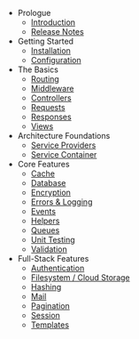 - Prologue
    - [Introduction](/docs/introduction)
    - [Release Notes](/docs/releases)
- Getting Started
    - [Installation](/docs/installation)
    - [Configuration](/docs/configuration)
- The Basics
    - [Routing](/docs/routing)
    - [Middleware](/docs/middleware)
    - [Controllers](/docs/controllers)
    - [Requests](/docs/requests)
    - [Responses](/docs/responses)
    - [Views](/docs/views)
- Architecture Foundations
    - [Service Providers](/docs/providers)
    - [Service Container](/docs/container)
- Core Features
    - [Cache](/docs/cache)
    - [Database](/docs/database)
    - [Encryption](/docs/encryption)
    - [Errors & Logging](/docs/errors)
    - [Events](/docs/events)
    - [Helpers](/docs/helpers)
    - [Queues](/docs/queues)
    - [Unit Testing](/docs/testing)
    - [Validation](/docs/validation)
- Full-Stack Features
    - [Authentication](/docs/authentication)
    - [Filesystem / Cloud Storage](/docs/filesystem)
    - [Hashing](/docs/hashing)
    - [Mail](/docs/mail)
    - [Pagination](/docs/pagination)
    - [Session](/docs/session)
    - [Templates](/docs/templates)
